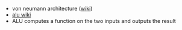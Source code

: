 - von neumann architecture ([wiki](https://en.wikipedia.org/wiki/Von_Neumann_architecture))
- [alu wiki](https://en.wikipedia.org/wiki/Arithmetic_logic_unit) 
- ALU computes a function on the two inputs and outputs the result